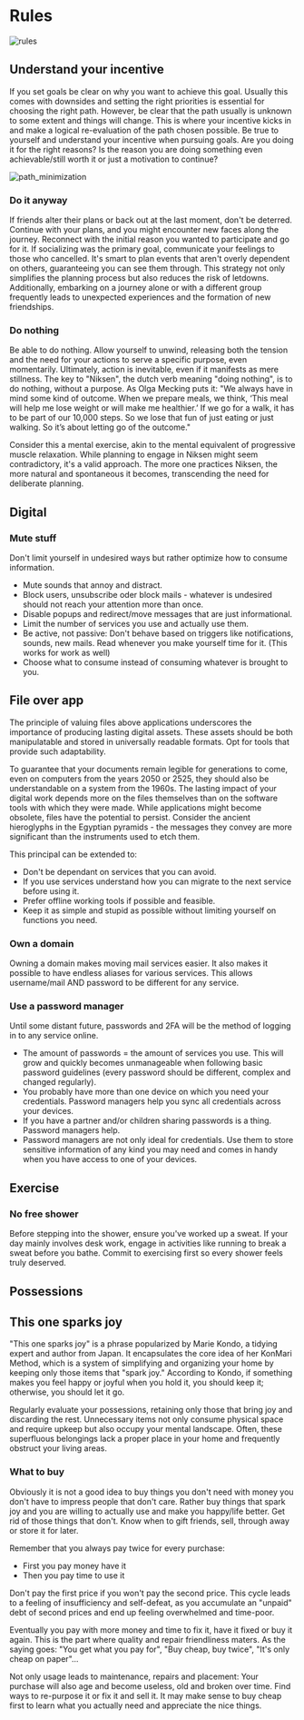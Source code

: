 # Rules

![rules](_rules.jpg)

## Understand your incentive

If you set goals be clear on why you want to achieve this goal. Usually this comes with downsides and setting the right priorities is essential for choosing the right path. However, be clear that the path usually is unknown to some extent and things will change. This is where your incentive kicks in and make a logical re-evaluation of the path chosen possible. Be true to yourself and understand your incentive when pursuing goals. Are you doing it for the right reasons? Is the reason you are doing something even achievable/still worth it or just a motivation to continue?

![path_minimization](_path_minimization.png)

### Do it anyway

If friends alter their plans or back out at the last moment, don't be deterred. Continue with your plans, and you might encounter new faces along the journey. Reconnect with the initial reason you wanted to participate and go for it. If socializing was the primary goal, communicate your feelings to those who cancelled. It's smart to plan events that aren't overly dependent on others, guaranteeing you can see them through. This strategy not only simplifies the planning process but also reduces the risk of letdowns. Additionally, embarking on a journey alone or with a different group frequently leads to unexpected experiences and the formation of new friendships.

### Do nothing

Be able to do nothing. Allow yourself to unwind, releasing both the tension and the need for your actions to serve a specific purpose, even momentarily. Ultimately, action is inevitable, even if it manifests as mere stillness. The key to "Niksen", the dutch verb meaning "doing nothing", is to do nothing, without a purpose. As Olga Mecking puts it: "We always have in mind some kind of outcome. When we prepare meals, we think, ‘This meal will help me lose weight or will make me healthier.’ If we go for a walk, it has to be part of our 10,000 steps. So we lose that fun of just eating or just walking. So it’s about letting go of the outcome."

Consider this a mental exercise, akin to the mental equivalent of progressive muscle relaxation. While planning to engage in Niksen might seem contradictory, it's a valid approach. The more one practices Niksen, the more natural and spontaneous it becomes, transcending the need for deliberate planning.

## Digital

### Mute stuff

Don't limit yourself in undesired ways but rather optimize how to consume information.

- Mute sounds that annoy and distract.
- Block users, unsubscribe oder block mails - whatever is undesired should not reach your attention more than once.
- Disable popups and redirect/move messages that are just informational.
- Limit the number of services you use and actually use them.
- Be active, not passive: Don't behave based on triggers like notifications, sounds, new mails. Read whenever you make yourself time for it. (This works for work as well)
- Choose what to consume instead of consuming whatever is brought to you.

## File over app

The principle of valuing files above applications underscores the importance of producing lasting digital assets. These assets should be both manipulatable and stored in universally readable formats. Opt for tools that provide such adaptability.

To guarantee that your documents remain legible for generations to come, even on computers from the years 2050 or 2525, they should also be understandable on a system from the 1960s. The lasting impact of your digital work depends more on the files themselves than on the software tools with which they were made. While applications might become obsolete, files have the potential to persist. Consider the ancient hieroglyphs in the Egyptian pyramids - the messages they convey are more significant than the instruments used to etch them.

This principal can be extended to:

- Don't be dependant on services that you can avoid.
- If you use services understand how you can migrate to the next service before using it.
- Prefer offline working tools if possible and feasible.
- Keep it as simple and stupid as possible without limiting yourself on functions you need.

### Own a domain

Owning a domain makes moving mail services easier.
It also makes it possible to have endless aliases for various services. This allows username/mail AND password to be different for any service.

### Use a password manager

Until some distant future, passwords and 2FA will be the method of logging in to any service online.

- The amount of passwords = the amount of services you use. This will grow and quickly becomes unmanageable when following basic password guidelines (every password should be different, complex and changed regularly).
- You probably have more than one device on which you need your credentials. Password managers help you sync all credentials across your devices.
- If you have a partner and/or children sharing passwords is a thing. Password managers help.
- Password managers are not only ideal for credentials. Use them to store sensitive information of any kind you may need and comes in handy when you have access to one of your devices.

## Exercise

### No free shower

Before stepping into the shower, ensure you've worked up a sweat. If your day mainly involves desk work, engage in activities like running to break a sweat before you bathe. Commit to exercising first so every shower feels truly deserved.

## Possessions

## This one sparks joy

"This one sparks joy" is a phrase popularized by Marie Kondo, a tidying expert and author from Japan.
It encapsulates the core idea of her KonMari Method, which is a system of simplifying and organizing your home by keeping only those items that "spark joy." 
According to Kondo, if something makes you feel happy or joyful when you hold it, you should keep it; otherwise, you should let it go.

Regularly evaluate your possessions, retaining only those that bring joy and discarding the rest.
Unnecessary items not only consume physical space and require upkeep but also occupy your mental landscape.
Often, these superfluous belongings lack a proper place in your home and frequently obstruct your living areas.

### What to buy

Obviously it is not a good idea to buy things you don't need with money you don't have to impress people that don't care.
Rather buy things that spark joy and you are willing to actually use and make you happy/life better.
Get rid of those things that don't.
Know when to gift friends, sell, through away or store it for later.

Remember that you always pay twice for every purchase:

- First you pay money have it
- Then you pay time to use it

Don't pay the first price if you won't pay the second price.
This cycle leads to a feeling of insufficiency and self-defeat, as you accumulate an "unpaid" debt of second prices and end up feeling overwhelmed and time-poor.

Eventually you pay with more money and time to fix it, have it fixed or buy it again.
This is the part where quality and repair friendliness maters.
As the saying goes: "You get what you pay for", "Buy cheap, buy twice", "It's only cheap on paper"...

Not only usage leads to maintenance, repairs and placement: Your purchase will also age and become useless, old and broken over time.
Find ways to re-purpose it or fix it and sell it.
It may make sense to buy cheap first to learn what you actually need and appreciate the nice things.
